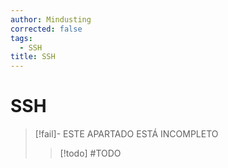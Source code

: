 ```yaml
---
author: Mindusting
corrected: false
tags:
  - SSH
title: SSH
---
```


# SSH

> [!fail]- ESTE APARTADO ESTÁ INCOMPLETO
> > [!todo] #TODO
